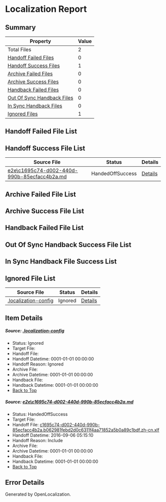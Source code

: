 # <a name='report-top'></a> Localization Report

## Summary
 Property | Value 
 -------- | ----- 
 Total Files | 2
[ Handoff Failed Files ](#handoff-failed-list)| 0
[ Handoff Success Files ](#handoff-success-list)| 1
[ Archive Failed Files ](#archive-failed-list)| 0
[ Archive Success Files ](#archive-success-list)| 0
[ Handback Failed Files ](#handback-failed-list)| 0
[ Out Of Sync Handback Files ](#outofsync-handback-success-list)| 0
[ In Sync Handback Files ](#insync-handback-success-list)| 0
[ Ignored Files ](#ignored-list)| 1

## <a name='handoff-failed-list'></a> Handoff Failed File List

## <a name='handoff-success-list'></a> Handoff Success File List
 Source File | Status | Details 
 ----------- | ------ | ------- 
 [e2e\c1695c74-d002-440d-990b-85ecfacc4b2a.md](https://github.com/OpenLocalizationTestOrg/ol-test0/blob/e48a66f16c0b48588616d6a8127b28b2c1f92033/e2e/c1695c74-d002-440d-990b-85ecfacc4b2a.md) | HandedOffSuccess | [Details](#50e645356ae4b0c3e15b977c0497c27356e1cb621)

## <a name='archive-failed-list'></a> Archive Failed File List

## <a name='archive-success-list'></a> Archive Success File List

## <a name='handback-failed-list'></a> Handback Failed File List

## <a name='outofsync-handback-success-list'></a> Out Of Sync Handback Success File List

## <a name='insync-handback-success-list'></a> In Sync Handback File Success List

## <a name='ignored-list'></a> Ignored File List
 Source File | Status | Details 
 ----------- | ------ | ------- 
 [.localization-config](https://github.com/OpenLocalizationTestOrg/ol-test0/blob/e48a66f16c0b48588616d6a8127b28b2c1f92033/.localization-config) | Ignored | [Details](#3d4f252ac210baf56311d7e97dcc2db10974dbd20)

## Item Details
##### <a name='3d4f252ac210baf56311d7e97dcc2db10974dbd20'></a> Source: [.localization-config](https://github.com/OpenLocalizationTestOrg/ol-test0/blob/e48a66f16c0b48588616d6a8127b28b2c1f92033/.localization-config)
* Status: Ignored
* Target File: 
* Handoff File: 
* Handoff Datetime: 0001-01-01 00:00:00
* Handoff Reason: Ignored
* Archive File: 
* Archive Datetime: 0001-01-01 00:00:00
* Handback File: 
* Handback Datetime: 0001-01-01 00:00:00
* [Back to Top](#report-top)

##### <a name='50e645356ae4b0c3e15b977c0497c27356e1cb621'></a> Source: [e2e\c1695c74-d002-440d-990b-85ecfacc4b2a.md](https://github.com/OpenLocalizationTestOrg/ol-test0/blob/e48a66f16c0b48588616d6a8127b28b2c1f92033/e2e/c1695c74-d002-440d-990b-85ecfacc4b2a.md)
* Status: HandedOffSuccess
* Target File: 
* Handoff File: [c1695c74-d002-440d-990b-85ecfacc4b2a.b062981febd2d0c6311f4aa71852a5b0a89c1bdf.zh-cn.xlf](https://github.com/OpenLocalizationTestOrg/ol-test0-handoff/blob/46aaa21e2d05751fd16621e5dd210c631a3047ce/ol-handoff/OpenLocalizationTestOrg/ol-test0-zhcn/ci/ht/c1695c74-d002-440d-990b-85ecfacc4b2a.b062981febd2d0c6311f4aa71852a5b0a89c1bdf.zh-cn.xlf)
* Handoff Datetime: 2016-09-06 05:15:10
* Handoff Reason: Include
* Archive File: 
* Archive Datetime: 0001-01-01 00:00:00
* Handback File: 
* Handback Datetime: 0001-01-01 00:00:00
* [Back to Top](#report-top)


## Error Details

Generated by OpenLocalization.
